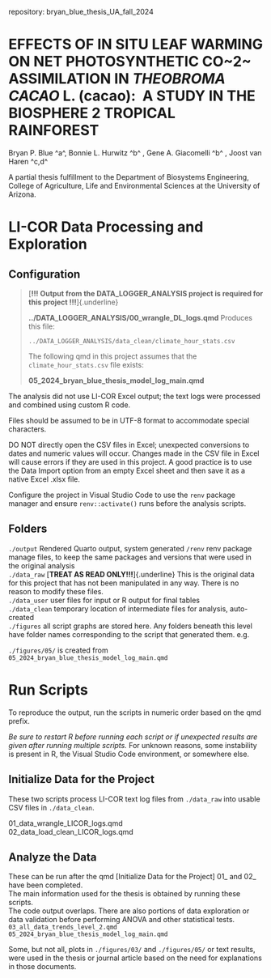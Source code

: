 repository: bryan_blue_thesis_UA_fall_2024

# EFFECTS OF IN SITU LEAF WARMING ON NET PHOTOSYNTHETIC CO~2~ ASSIMILATION IN *THEOBROMA CACAO* L. (cacao):  A STUDY IN THE BIOSPHERE 2 TROPICAL RAINFOREST

Bryan P. Blue ^a^, Bonnie L. Hurwitz ^b^ , Gene A. Giacomelli ^b^ , Joost van Haren ^c,d^

A partial thesis fulfillment to the Department of Biosystems Engineering, College of Agriculture, Life and Environmental Sciences at the University of Arizona.

# LI-COR Data Processing and Exploration

## Configuration

> [**!!! Output from the DATA_LOGGER_ANALYSIS project is required for this project !!!**]{.underline}
>
> **../DATA_LOGGER_ANALYSIS/00_wrangle_DL_logs.qmd** Produces this file:
>
> `../DATA_LOGGER_ANALYSIS/data_clean/climate_hour_stats.csv`
>
> The following qmd in this project assumes that the `climate_hour_stats.csv` file exists:
>
> **05_2024_bryan_blue_thesis_model_log_main.qmd**

The analysis did not use LI-COR Excel output; the text logs were processed and combined using custom R code.

Files should be assumed to be in UTF-8 format to accommodate special characters.

DO NOT directly open the CSV files in Excel; unexpected conversions to dates and numeric values will occur. Changes made in the CSV file in Excel will cause errors if they are used in this project. A good practice is to use the Data Import option from an empty Excel sheet and then save it as a native Excel .xlsx file.

Configure the project in Visual Studio Code to use the `renv` package manager and ensure `renv::activate()` runs before the analysis scripts.

## Folders

`./output` Rendered Quarto output, system generated `/renv` renv package manage files, to keep the same packages and versions that were used in the original analysis\
`./data_raw` [**TREAT AS READ ONLY!!!**]{.underline} This is the original data for this project that has not been manipulated in any way. There is no reason to modify these files.\
`./data_user` user files for input or R output for final tables\
`./data_clean` temporary location of intermediate files for analysis, auto-created\
`./figures` all script graphs are stored here. Any folders beneath this level have folder names corresponding to the script that generated them. e.g.

`./figures/05/` is created from `05_2024_bryan_blue_thesis_model_log_main.qmd`

# Run Scripts

To reproduce the output, run the scripts in numeric order based on the qmd prefix.

*Be sure to restart R before running each script or if unexpected results are given after running multiple scripts.* For unknown reasons, some instability is present in R, the Visual Studio Code environment, or somewhere else.

## Initialize Data for the Project

These two scripts process LI-COR text log files from `./data_raw` into usable CSV files in `./data_clean`.

01_data_wrangle_LICOR_logs.qmd\
02_data_load_clean_LICOR_logs.qmd

## Analyze the Data

These can be run after the qmd [Initialize Data for the Project] 01\_ and 02\_ have been completed.\
The main information used for the thesis is obtained by running these scripts.\
The code output overlaps. There are also portions of data exploration or data validation before performing ANOVA and other statistical tests.\
`03_all_data_trends_level_2.qmd`\
`05_2024_bryan_blue_thesis_model_log_main.qmd`

Some, but not all, plots in `./figures/03/` and `./figures/05/` or text results, were used in the thesis or journal article based on the need for explanations in those documents.
